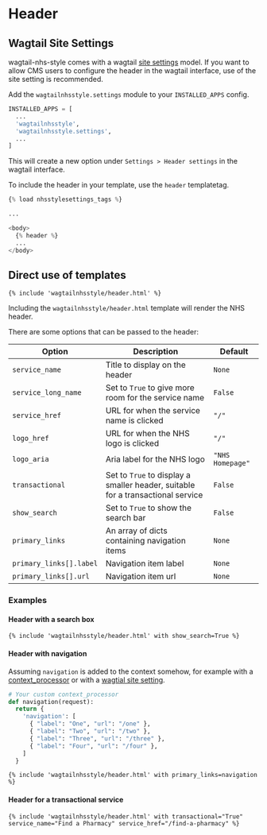 # Header

## Wagtail Site Settings

wagtail-nhs-style comes with a wagtail
[site settings](http://docs.wagtail.io/en/v2.4/reference/contrib/settings.html)
model. If you want to allow CMS users to configure the header in the wagtail
interface, use of the site setting is recommended.

Add the `wagtailnhsstyle.settings` module to your `INSTALLED_APPS` config.

```python
INSTALLED_APPS = [
  ...
  'wagtailnhsstyle',
  'wagtailnhsstyle.settings',
  ...
]
```

This will create a new option under `Settings > Header settings` in the
wagtail interface.

To include the header in your template, use the `header` templatetag.

```python
{% load nhsstylesettings_tags %}

...

<body>
  {% header %}
  ...
</body>
```

## Direct use of templates

```django
{% include 'wagtailnhsstyle/header.html' %}
```

Including the `wagtailnhsstyle/header.html` template will render the NHS header.

There are some options that can be passed to the header:

| Option | Description | Default |
| ------ | ----------- | ------- |
| `service_name` | Title to display on the header | `None` |
| `service_long_name` | Set to `True` to give more room for the service name | `False` |
| `service_href` | URL for when the service name is clicked | `"/"` |
| `logo_href` | URL for when the NHS logo is clicked | `"/"` |
| `logo_aria` | Aria label for the NHS logo | `"NHS Homepage"` |
| `transactional` | Set to `True` to display a smaller header, suitable for a transactional service | `False` |
| `show_search` | Set to `True` to show the search bar | `False` |
| `primary_links` | An array of dicts containing navigation items | `None` |
| `primary_links[].label` | Navigation item label | `None` |
| `primary_links[].url` | Navigation item url | `None` |

### Examples

#### Header with a search box

```django
{% include 'wagtailnhsstyle/header.html' with show_search=True %}
```

#### Header with navigation

Assuming `navigation` is added to the context somehow, for example with a
[context_processor](https://docs.djangoproject.com/en/1.11/ref/templates/api/#writing-your-own-context-processors)
or with a [wagtial site setting](http://docs.wagtail.io/en/v2.1.1/reference/contrib/settings.html).

```python
# Your custom context_processor
def navigation(request):
  return {
    'navigation': [
      { "label": "One", "url": "/one" },
      { "label": "Two", "url": "/two" },
      { "label": "Three", "url": "/three" },
      { "label": "Four", "url": "/four" },
    ]
  }

```

```django
{% include 'wagtailnhsstyle/header.html' with primary_links=navigation %}
```

#### Header for a transactional service

```django
{% include 'wagtailnhsstyle/header.html' with transactional="True" service_name="Find a Pharmacy" service_href="/find-a-pharmacy" %}
```
